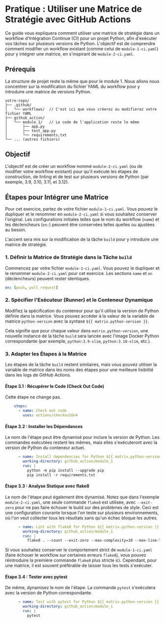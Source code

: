 # Pratique : Utiliser une Matrice de Stratégie avec GitHub Actions

Ce guide vous expliquera comment utiliser une matrice de stratégie dans un workflow d'Intégration Continue (CI) pour un projet Python, afin d'exécuter vos tâches sur plusieurs versions de Python. L'objectif est de comprendre comment modifier un workflow existant (comme celui de `module-1-ci.yaml`) pour y intégrer une matrice, en s'inspirant de `module-2-ci.yaml`.

## Prérequis

La structure de projet reste la même que pour le module 1. Nous allons nous concentrer sur la modification du fichier YAML du workflow pour y introduire une matrice de versions Python.

```
votre-repo/
├── .github/
│   └── workflows/  // C'est ici que vous créerez ou modifierez votre fichier YAML
├── github_action/
│   └── module_1/   // Le code de l'application reste le même
│       ├── app.py
│       ├── test_app.py
│       └── requirements.txt
└── ... (autres fichiers)
```

## Objectif

L'objectif est de créer un workflow nommé `module-2-ci.yaml` (ou de modifier votre workflow existant) pour qu'il exécute les étapes de construction, de linting et de test sur plusieurs versions de Python (par exemple, 3.9, 3.10, 3.11, et 3.12).

## Étapes pour Intégrer une Matrice
Pour cet exercice, partez de votre fichier `module-1-ci.yaml`. Vous pouvez le dupliquer et le renommer en `module-2-ci.yaml` si vous souhaitez conserver l'original. Les configurations initiales telles que le nom du workflow (`name`) et les déclencheurs (`on:`) peuvent être conservées telles quelles ou ajustées au besoin.

L'accent sera mis sur la modification de la tâche `build` pour y introduire une matrice de stratégie.

### 1. Définir la Matrice de Stratégie dans la Tâche `build`

Commencez par votre fichier `module-1-ci.yaml`. Vous pouvez le dupliquer et le renommer `module-2-ci.yaml` pour cet exercice. Les sections `name` et `on` (déclencheurs) peuvent rester identiques.

```yaml
on: [push, pull_request]
```

### 2. Spécifier l'Exécuteur (Runner) et le Conteneur Dynamique

Modifiez la spécification du conteneur pour qu'il utilise la version de Python définie dans la matrice. Vous pouvez accéder à la valeur de la variable de matrice `python-version` avec la syntaxe `${{ matrix.python-version }}`.

Cela signifie que pour chaque valeur dans `matrix.python-version`, une nouvelle instance de la tâche `build` sera lancée avec l'image Docker Python correspondante (par exemple, `python:3.9-slim`, `python:3.10-slim`, etc.).

### 3. Adapter les Étapes à la Matrice

Les étapes de la tâche `build` restent similaires, mais vous pouvez utiliser la variable de matrice dans les noms des étapes pour une meilleure lisibilité dans les logs de GitHub Actions.

#### Étape 3.1 : Récupérer le Code (Check Out Code)

Cette étape ne change pas.

```yaml
    steps:
      - name: Check out code
        uses: actions/checkout@v4
```

#### Étape 3.2 : Installer les Dépendances

Le nom de l'étape peut être dynamisé pour inclure la version de Python. Les commandes exécutées restent les mêmes, mais elles s'exécuteront avec la version de Python du conteneur actuel.

```yaml
      - name: Install dependencies for Python ${{ matrix.python-version }}
        working-directory: github_action/module_1
        run: |
          python -m pip install --upgrade pip
          pip install -r requirements.txt
```

#### Étape 3.3 : Analyse Statique avec flake8

Le nom de l'étape peut également être dynamisé. Notez que dans l'exemple `module-2-ci.yaml`, une seule commande `flake8` est utilisée, avec `--exit-zero` pour ne pas faire échouer le build sur des problèmes de style. Ceci est une configuration courante lorsque l'on teste sur plusieurs environnements, où l'on veut collecter tous les résultats sans qu'un échec bloque les autres.

```yaml
      - name: Lint with flake8 for Python ${{ matrix.python-version }}
        working-directory: github_action/module_1
        run: |
          flake8 . --count --exit-zero --max-complexity=10 --max-line-length=127 --statistics
```
Si vous souhaitez conserver le comportement strict de `module-1-ci.yaml` (faire échouer le workflow sur certaines erreurs `flake8`), vous pouvez réintroduire la première commande `flake8` plus stricte ici. Cependant, pour une matrice, il est souvent préférable de laisser tous les tests s'exécuter.

#### Étape 3.4 : Tester avec pytest

De même, dynamisez le nom de l'étape. La commande `pytest` s'exécutera avec la version de Python correspondante.

```yaml
      - name: Test with pytest for Python ${{ matrix.python-version }}
        working-directory: github_action/module_1
        run: |
          pytest
```

